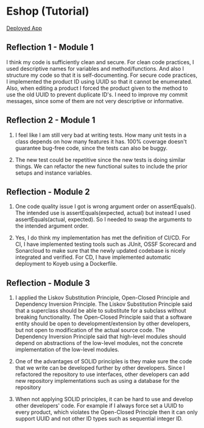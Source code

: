 # Eshop (Tutorial)

[Deployed App](https://eshop-muhammadoka.koyeb.app/)

## Reflection 1 - Module 1
I think my code is sufficiently clean and secure. For clean code practices, I used descriptive names for variables and method/functions. And also I structure my code so that it is self-documenting.
For secure code practices, I implemented the product ID using UUID so that it cannot be enumerated.
Also, when editing a product I forced the product given to the method to use the old UUID to prevent duplicate ID's.
I need to improve my commit messages, since some of them are not very descriptive or informative.

## Reflection 2 - Module 1
1. I feel like I am still very bad at writing tests.
   How many unit tests in a class depends on how many features it has.
   100% coverage doesn't guarantee bug-free code, since the tests can also be buggy.

2. The new test could be repetitive since the new tests is doing similar things. We can refactor the new functional suites to include the prior setups and instance variables.

## Reflection - Module 2
1. One code quality issue I got is wrong argument order on assertEquals(). The intended use is assertEquals(expected, actual) but instead I used assertEquals(actual, expected).
   So I needed to swap the arguments to the intended argument order.

2. Yes, I do think my implementation has met the definition of CI/CD. 
   For CI, I have implemented testing tools such as JUnit, OSSF Scorecard and Sonarcloud to make sure that the newly updated codebase is nicely integrated and verified. 
   For CD, I have implemented automatic deployment to Koyeb using a Dockerfile.

## Reflection - Module 3
1. I applied the Liskov Substitution Principle, Open-Closed Principle and Dependency Inversion Principle. The Liskov Substitution Principle
said that a superclass should be able to substitute for a subclass without breaking functionality. The Open-Closed Principle said that a software
entity should be open to development/extension by other developers, but not open to modification of the actual source code. The Dependency Inversion
Principle said that high-level modules should depend on abstractions of the low-level modules, not the concrete implementation of the low-level modules.

2. One of the advantages of SOLID principles is they make sure the code that we write can be developed further by other developers. Since
I refactored the repository to use interfaces, other developers can add new repository implementations such as using a database for the
repository

3. When not applying SOLID principles, it can be hard to use and develop other developers' code. For example if I always force set a UUID to every product,
which violates the Open-Closed Principle then it can only support UUID and not other ID types such as sequential integer ID.